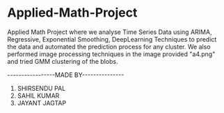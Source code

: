 # Applied-Math-Project
Applied Math Project where we analyse Time Series Data using ARIMA, Regressive, Exponential Smoothing, DeepLearning Techniques to predict the data and automated the prediction process for any cluster.
We also performed image processing techniques in the image provided "a4.png" and tried GMM clustering of the blobs.

-----------------MADE BY---------------
1. SHIRSENDU PAL
2. SAHIL KUMAR
3. JAYANT JAGTAP

